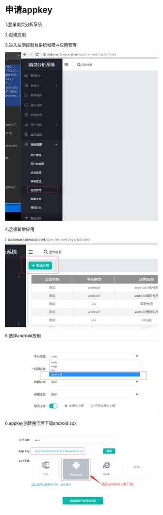 # 申请appkey
1.登录幽灵分析系统

2.创建应用

3.进入左侧控制台系统权限->应用管理

![](yongyongguanli.png)

4.选择新增应用

![](新增应用.png)

5.选择android应用
![](选择android.png)

6.appkey创建完毕后下载android sdk

![](创建appkey下载sdk.png)


